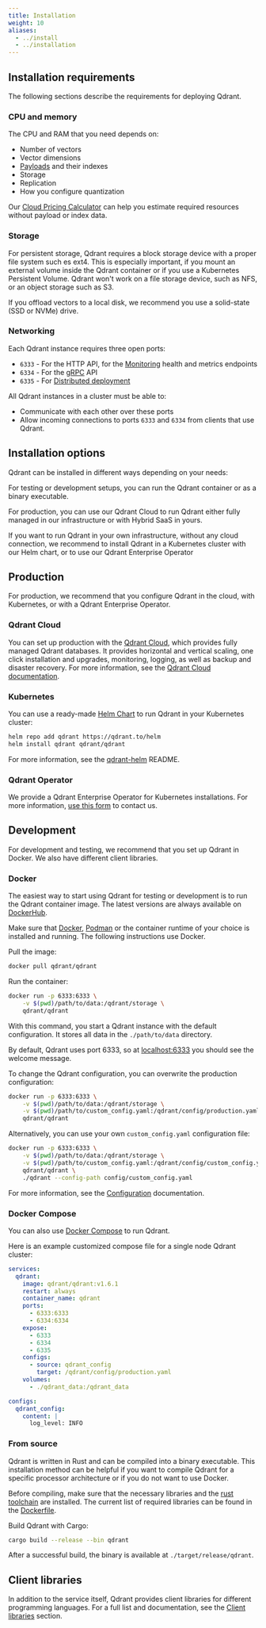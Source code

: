 ```yaml
---
title: Installation
weight: 10
aliases:
  - ../install
  - ../installation
---
```


## Installation requirements

The following sections describe the requirements for deploying Qdrant.

### CPU and memory

The CPU and RAM that you need depends on:

- Number of vectors
- Vector dimensions
- [Payloads](/documentation/concepts/payload/) and their indexes
- Storage
- Replication
- How you configure quantization

Our [Cloud Pricing Calculator](https://cloud.qdrant.io/calculator) can help you estimate required resources without payload or index data.

### Storage

For persistent storage, Qdrant requires a block storage device with a proper file system such es ext4. This is especially important, if you mount an external volume inside the Qdrant container or if you use a Kubernetes Persistent Volume.
Qdrant won't work on a file storage device, such as NFS, or an object storage such as S3.

If you offload vectors to a local disk, we recommend you use a solid-state (SSD or NVMe) drive.

### Networking

Each Qdrant instance requires three open ports:

* `6333` - For the HTTP API, for the [Monitoring](/documentation/guides/monitoring/) health and metrics endpoints
* `6334` - For the [gRPC](documentation/interfaces/#grpc-interface) API
* `6335` - For [Distributed deployment](/documentation/guides/distributed_deployment/)

All Qdrant instances in a cluster must be able to:

- Communicate with each other over these ports
- Allow incoming connections to ports `6333` and `6334` from clients that use Qdrant.

## Installation options

Qdrant can be installed in different ways depending on your needs:

For testing or development setups, you can run the Qdrant container or as a binary executable. 

For production, you can use our Qdrant Cloud to run Qdrant either fully managed in our infrastructure or with Hybrid SaaS in yours. 

If you want to run Qdrant in your own infrastructure, without any cloud connection, we recommend to install Qdrant in a Kubernetes cluster with our Helm chart, or to use our Qdrant Enterprise Operator

## Production

For production, we recommend that you configure Qdrant in the cloud, with Kubernetes, or with a Qdrant Enterprise Operator.

### Qdrant Cloud

You can set up production with the [Qdrant Cloud](https://qdrant.to/cloud), which provides fully managed Qdrant databases. 
It provides horizontal and vertical scaling, one click installation and upgrades, monitoring, logging, as well as backup and disaster recovery. For more information, see the [Qdrant Cloud documentation](/documentation/cloud).

### Kubernetes

You can use a ready-made [Helm Chart](https://helm.sh/docs/) to run Qdrant in your Kubernetes cluster:

```bash
helm repo add qdrant https://qdrant.to/helm
helm install qdrant qdrant/qdrant
```

For more information, see the [qdrant-helm](https://github.com/qdrant/qdrant-helm/tree/main/charts/qdrant) README.

### Qdrant Operator

We provide a Qdrant Enterprise Operator for Kubernetes installations. For more information, [use this form](https://qdrant.to/contact-us) to contact us.

## Development

For development and testing, we recommend that you set up Qdrant in Docker. We also have different client libraries.

### Docker

The easiest way to start using Qdrant for testing or development is to run the Qdrant container image.
The latest versions are always available on [DockerHub](https://hub.docker.com/r/qdrant/qdrant/tags?page=1&ordering=last_updated).

Make sure that [Docker](https://docs.docker.com/engine/install/), [Podman](https://podman.io/docs/installation) or the container runtime of your choice is installed and running. The following instructions use Docker.

Pull the image:

```bash
docker pull qdrant/qdrant
```

Run the container:

```bash
docker run -p 6333:6333 \
    -v $(pwd)/path/to/data:/qdrant/storage \
    qdrant/qdrant
```

With this command, you start a Qdrant instance with the default configuration.
It stores all data in the `./path/to/data` directory.

By default, Qdrant uses port 6333, so at [localhost:6333](http://localhost:6333) you should see the welcome message.

To change the Qdrant configuration, you can overwrite the production configuration:

```bash
docker run -p 6333:6333 \
    -v $(pwd)/path/to/data:/qdrant/storage \
    -v $(pwd)/path/to/custom_config.yaml:/qdrant/config/production.yaml \
    qdrant/qdrant
```

Alternatively, you can use your own `custom_config.yaml` configuration file:

```bash
docker run -p 6333:6333 \
    -v $(pwd)/path/to/data:/qdrant/storage \
    -v $(pwd)/path/to/custom_config.yaml:/qdrant/config/custom_config.yaml \
    qdrant/qdrant \
    ./qdrant --config-path config/custom_config.yaml
```

For more information, see the [Configuration](/documentation/guides/configuration/) documentation.

### Docker Compose

You can also use [Docker Compose](https://docs.docker.com/compose/) to run Qdrant.

Here is an example customized compose file for a single node Qdrant cluster:

```yaml
services:
  qdrant:
    image: qdrant/qdrant:v1.6.1
    restart: always
    container_name: qdrant
    ports:
      - 6333:6333
      - 6334:6334
    expose:
      - 6333
      - 6334
      - 6335
    configs:
      - source: qdrant_config
        target: /qdrant/config/production.yaml
    volumes:
      - ./qdrant_data:/qdrant_data

configs:
  qdrant_config:
    content: |
      log_level: INFO  
```

### From source

Qdrant is written in Rust and can be compiled into a binary executable.
This installation method can be helpful if you want to compile Qdrant for a specific processor architecture or if you do not want to use Docker.

Before compiling, make sure that the necessary libraries and the [rust toolchain](https://www.rust-lang.org/tools/install) are installed.
The current list of required libraries can be found in the [Dockerfile](https://github.com/qdrant/qdrant/blob/master/Dockerfile).

Build Qdrant with Cargo:

```bash
cargo build --release --bin qdrant
```

After a successful build, the binary is available at `./target/release/qdrant`.

## Client libraries

In addition to the service itself, Qdrant provides client libraries for different programming languages. For a full list and documentation, see the [Client libraries](../../interfaces/#client-libraries) section.
